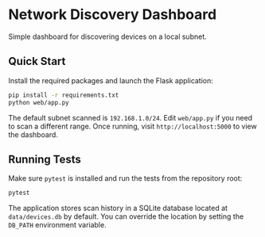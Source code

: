# Network Discovery Dashboard

Simple dashboard for discovering devices on a local subnet.

## Quick Start

Install the required packages and launch the Flask application:

```bash
pip install -r requirements.txt
python web/app.py
```

The default subnet scanned is `192.168.1.0/24`. Edit `web/app.py` if you need to
scan a different range. Once running, visit `http://localhost:5000` to view the
dashboard.

## Running Tests

Make sure `pytest` is installed and run the tests from the repository root:

```bash
pytest
```

The application stores scan history in a SQLite database located at
`data/devices.db` by default. You can override the location by setting the
`DB_PATH` environment variable.
